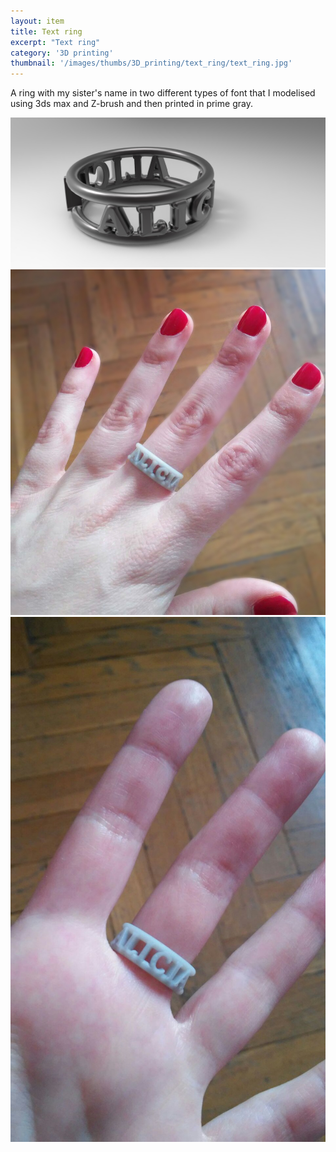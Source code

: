 ```yaml
---
layout: item
title: Text ring
excerpt: "Text ring"
category: '3D printing'
thumbnail: '/images/thumbs/3D_printing/text_ring/text_ring.jpg'
---
```


A ring with my sister's name in two different types of font that I modelised using 3ds max and Z-brush and then printed in prime gray.

<div class="image fit"><img src="/images/fulls/3D_printing/text_ring/text_ring.jpg"></div>
<div class="image fit"><img src="/images/fulls/3D_printing/text_ring/text_ring_mano.jpg"></div>
<div class="image fit"><img src="/images/fulls/3D_printing/text_ring/text_ring_mano3.jpg"></div>




